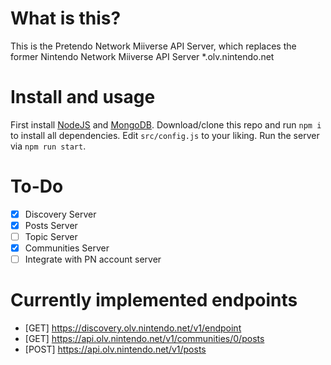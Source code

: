 # What is this?
This is the Pretendo Network Miiverse API Server, which replaces the former Nintendo Network Miiverse API Server *.olv.nintendo.net
# Install and usage
First install [NodeJS](https://nodejs.org) and [MongoDB](https://mongodb.com). Download/clone this repo and run `npm i` to install all dependencies. Edit `src/config.js` to your liking. Run the server via `npm run start`.
# To-Do
- [x] Discovery Server
- [x] Posts Server
- [ ] Topic Server
- [x] Communities Server
- [ ] Integrate with PN account server
# Currently implemented endpoints
- [GET] https://discovery.olv.nintendo.net/v1/endpoint
- [GET] https://api.olv.nintendo.net/v1/communities/0/posts
- [POST] https://api.olv.nintendo.net/v1/posts
